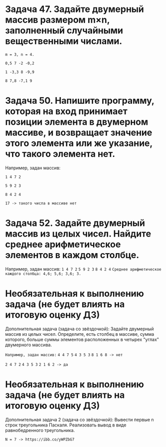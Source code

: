 # Задача 47. Задайте двумерный массив размером m×n, заполненный случайными вещественными числами.

`m = 3, n = 4.`

`0,5 7 -2 -0,2`

`1 -3,3 8 -9,9`

`8 7,8 -7,1 9`

# Задача 50. Напишите программу, которая на вход принимает позиции элемента в двумерном массиве, и возвращает значение этого элемента или же указание, что такого элемента нет.

Например, задан массив:

`1 4 7 2`

`5 9 2 3`

`8 4 2 4`

`17 -> такого числа в массиве нет`

# Задача 52. Задайте двумерный массив из целых чисел. Найдите среднее арифметическое элементов в каждом столбце.

Например, задан массив:
`1 4 7 2`
`5 9 2 3`
`8 4 2 4`
`Среднее арифметическое каждого столбца: 4,6; 5,6; 3,6; 3.`

# Необязательная к выполнению задача (не будет влиять на итоговую оценку ДЗ)
Дополнительная задача (задача со звёздочкой): Задайте двумерный массив из целых чисел. Определите, есть столбец в массиве, сумма которого, больше суммы элементов расположенных в четырех "углах" двумерного массива.

`Например, задан массив:`
`4 4 7 5`
`4 3 5 3`
`8 1 6 8 -> нет`

`2 4 7 2`
`4 3 5 3`
`2 1 6 2 -> да`

# Необязательная к выполнению задача (не будет влиять на итоговую оценку ДЗ)
Дополнительная задача 2 (задача со звёздочкой): Вывести первые n строк треугольника Паскаля. Реализовать вывод в виде равнобедренного треугольника.

`N = 7 -> https://ibb.co/yWPZbG7`